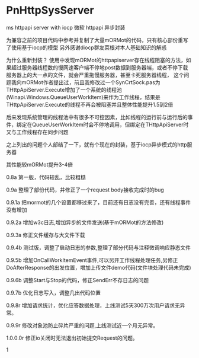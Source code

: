 ﻿# PnHttpSysServer
ms httpapi server with iocp
微软 httpapi 异步封装


为兼容之前的项目代码中参考并复制了大量mORMot的代码，只有核心部份重写了使用基于iocp的模型
另外感谢diocp群友菜根对本人基础知识的解惑

为什么重新封装？
使用中发现mORMot的httpapiserver存在线程阻塞的方法，如果超过服务器线程数的慢网速客户端不停地post数据到服务器端，或者不停下载服务器上的大一点的文件，就会严重拖慢服务器，甚至卡死服务器线程，
这个问题我向mORMot作者提出过，前且我修改过一个SynCrtSock.pas为THttpApiServer.Execute增加了一个系统的线程池(Winapi.Windows.QueueUserWorkItem)来作为工作线程，结果是THttpApiServer.Execute的线程不再会被阻塞并且整体性能提升1.5到2倍

后来发现系统管理的线程池中有很多不可控因素，比如线程的运行前与运行后的事件，绑定在QueueUserWorkItem时会不停地调用，但绑定在THttpApiServer时又与工作线程存在同步问题

之上列出的问题个人部结了一下，就有个现在的封装，基于iocp异步模式的http服务器

其性能较mORMot提升3-4倍


0.8a 第一版，代码较乱，比较粗糙

0.9a 整理了部份代码，并修正了一个request body接收完成时的bug

0.9.1a 把mormot的几个设置都移过来了，目前还有日志没有完善，还有线程事件没有增加

0.9.2a 增加w3c日志,增加异步的文件发送(基于mORMot的方法修改)

0.9.3a 修正文件缓存与大文件下载

0.9.4b 测试版，调整了启动日志的参数,整理了部分代码与注释微调响应静态文件

0.9.5b 增加OnCallWorkItemEvent事件,可以另开工作线程处理任务,另修正DoAfterResponse的出发位置，增加上传文件demo代码(文件块处理代码未完成)

0.9.6b 调整Start与Stop的代码，修正SendErr不存日志的问题

0.9.7b 优化日志写入，调整几出代码位置

0.9.8r 增加请求统计，优化应答数据处理，上线测试5天300万次用户请求无异常。

0.9.9r 修改对象池防止碎片严重的问题,上线测试近一个月无异常。

1.0.0.0r 修正io关闭时无法退出初始提交Request的问题。

1

